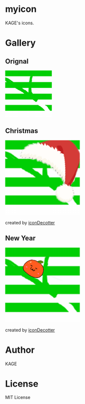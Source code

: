 # myicon
KAGE's icons.

# Gallery
## Orignal
![original](icons/original.png)

## Christmas
![christmas](icons/christmas.png)

created by [iconDecotter](http://icondecotter.jp/)

## New Year
![christmas](icons/new_year.png)

created by [iconDecotter](http://icondecotter.jp/)

# Author
KAGE

# License
MIT License

